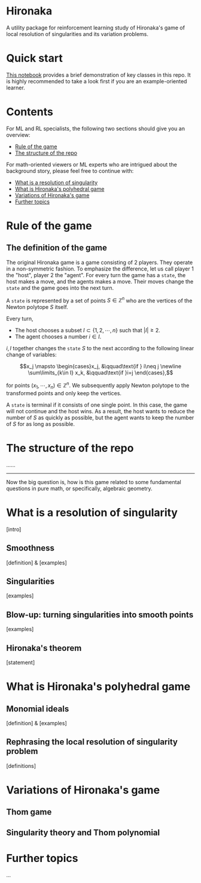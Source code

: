 # Hironaka

A utility package for reinforcement learning study of Hironaka's game of local resolution of singularities and its
variation problems.

# Quick start

[This notebook](https://cocalc.com/share/public_paths/5db3252a0bcb8d068aad2ee53bf5a1ce85753ebf) provides a brief
demonstration of key classes in this repo. It is highly recommended to take a look first if you are an example-oriented
learner.

# Contents

For ML and RL specialists, the following two sections should give you an overview:

- [Rule of the game](#rule-of-the-game)
- [The structure of the repo](#the-structure-of-the-repo)

For math-oriented viewers or ML experts who are intrigued about the background story, please feel free to continue with:

- [What is a resolution of singularity](#what-is-a-resolution-of-singularity)
- [What is Hironaka's polyhedral game](#what-is-hironakas-polyhedral-game)
- [Variations of Hironaka's game](#variations-of-hironakas-game)
- [Further topics](#further-topics)

# Rule of the game

## The definition of the game

The original Hironaka game is a game consisting of 2 players. They operate in a non-symmetric fashion. To emphasize the
difference, let us call player 1 the "host", player 2 the "agent". For every turn the game has a `state`, the host makes
a move, and the agents makes a move. Their moves change the `state` and the game goes into the next turn.

A `state` is represented by a set of points $S\in\mathbb Z^n$ who are the vertices of the Newton polytope $S$ itself.

Every turn,

- The host chooses a subset $I\subset \{1,2,\cdots, n\}$ such that $|I|\geq 2$.
- The agent chooses a number $i\in I$.

$i, I$ together changes the `state` $S$ to the next according to the following linear change of variables:

$$x_j \mapsto \begin{cases}x_j, &\qquad\text{if } i\neq j \newline \sum\limits_{k\in I} x_k, &\qquad\text{if }i=j
\end{cases},$$

for points $(x_1,\cdots,x_n)\in \mathbb Z^n$. We subsequently apply Newton polytope to the transformed points and only
keep the vertices.

A `state` is terminal if it consists of one single point. In this case, the game will not continue and the host wins. As
a result, the host wants to reduce the number of $S$ as quickly as possible, but the agent wants to keep the number of
$S$ for as long as possible.

# The structure of the repo

......

---
Now the big question is, how is this game related to some fundamental questions in pure math, or specifically, algebraic
geometry.

# What is a resolution of singularity

[intro]

## Smoothness

[definition] & [examples]

## Singularities

[examples]

## Blow-up: turning singularities into smooth points

[examples]

## Hironaka's theorem

[statement]

# What is Hironaka's polyhedral game

## Monomial ideals

[definition] & [examples]

## Rephrasing the local resolution of singularity problem

[definitions]

# Variations of Hironaka's game

## Thom game

## Singularity theory and Thom polynomial

# Further topics

...
